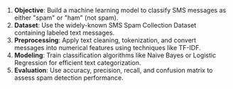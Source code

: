 1. **Objective**: Build a machine learning model to classify SMS messages as either "spam" or "ham" (not spam).
2. **Dataset**: Use the widely-known SMS Spam Collection Dataset containing labeled text messages.
3. **Preprocessing**: Apply text cleaning, tokenization, and convert messages into numerical features using techniques like TF-IDF.
4. **Modeling**: Train classification algorithms like Naive Bayes or Logistic Regression for efficient text categorization.
5. **Evaluation**: Use accuracy, precision, recall, and confusion matrix to assess spam detection performance.
